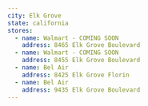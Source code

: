 ```yaml
---
city: Elk Grove
state: california
stores:
  - name: Walmart - COMING SOON
    address: 8465 Elk Grove Boulevard
  - name: Walmart - COMING SOON
    address: 8455 Elk Grove Boulevard
  - name: Bel Air
    address: 8425 Elk Grove Florin
  - name: Bel Air
    address: 9435 Elk Grove Boulevard
---
```

